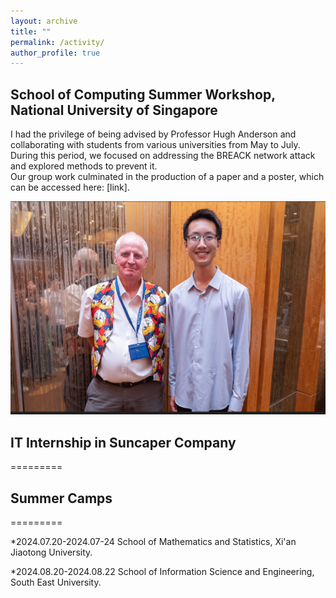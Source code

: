 ```yaml
---
layout: archive
title: ""
permalink: /activity/
author_profile: true
---
```



## School of Computing Summer Workshop, National University of Singapore

I had the privilege of being advised by Professor Hugh Anderson and collaborating with students from various universities from May to July. During this period, we focused on addressing the BREACK network attack and explored methods to prevent it.   
Our group work culminated in the production of a paper and a poster, which can be accessed here: [link].

![Photo with Prof. Anderson](photo_with_hugh.png)


## IT Internship in Suncaper Company
=========

## Summer Camps
=========

*2024.07.20-2024.07-24  School of Mathematics and Statistics, Xi'an Jiaotong University.

*2024.08.20-2024.08.22 School of Information Science and Engineering, South East University.


